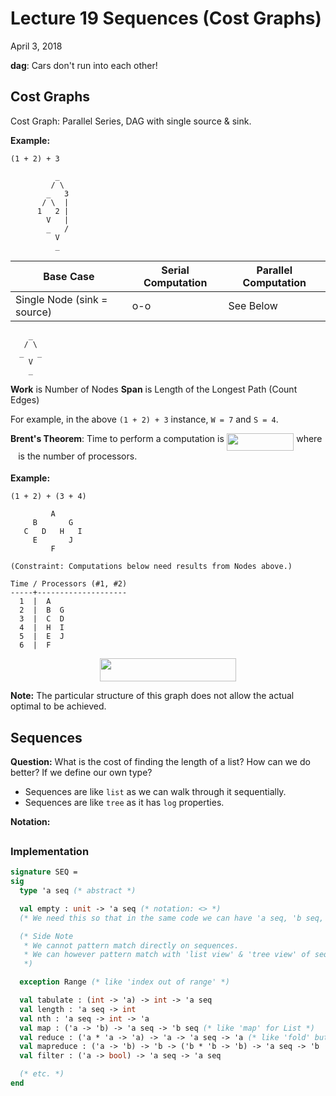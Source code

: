 # Lecture 19 Sequences (Cost Graphs)

April 3, 2018

__dag__: Cars don't run into each other!

## Cost Graphs

Cost Graph: Parallel Series, DAG with single source & sink.

__Example:__

```
(1 + 2) + 3

          _
         / \
        _   3
       / \  |
      1   2 |
        V   |
        _   /
          V
          _
```

| Base Case | Serial Computation | Parallel Computation |
| --------- | ------------------ | -------------------- |
| Single Node (sink = source) | o-o | See Below |

```
    _
   / \
  _   _
    V
    _
```

__Work__ is Number of Nodes
__Span__ is Length of the Longest Path (Count Edges)

For example, in the above `(1 + 2) + 3` instance, `W = 7` and `S = 4`.

__Brent's Theorem__: Time to perform a computation is <img src="https://rawgit.com/SAMFYB/FP-150-Notebook/master/svgs/8439b70bf473858853994d1a6012877b.svg?invert_in_darkmode" align=middle width=107.49453pt height=28.67073pt/> where <img src="https://rawgit.com/SAMFYB/FP-150-Notebook/master/svgs/2ec6e630f199f589a2402fdf3e0289d5.svg?invert_in_darkmode" align=middle width=8.270625pt height=14.15535pt/> is the number of processors.

__Example:__

```
(1 + 2) + (3 + 4)

         A
     B       G
   C   D   H   I
     E       J
         F

(Constraint: Computations below need results from Nodes above.)

Time / Processors (#1, #2)
-----+--------------------
  1  |  A
  2  |  B  G
  3  |  C  D
  4  |  H  I
  5  |  E  J
  6  |  F
```

<p align="center"><img src="https://rawgit.com/SAMFYB/FP-150-Notebook/master/svgs/d9296a5db2a038abb470f5edc833087c.svg?invert_in_darkmode" align=middle width=218.6547pt height=36.82569pt/></p>

__Note:__ The particular structure of this graph does not allow the actual optimal to be achieved.

## Sequences

__Question:__ What is the cost of finding the length of a list? How can we do better? If we define our own type?

- Sequences are like `list` as we can walk through it sequentially.
- Sequences are like `tree` as it has `log` properties.

__Notation:__ <img src="https://rawgit.com/SAMFYB/FP-150-Notebook/master/svgs/ac8ee1bcaf9adabf24373dc81cc947c9.svg?invert_in_darkmode" align=middle width=114.95253pt height=17.72397pt/>

### Implementation

```sml
signature SEQ =
sig
  type 'a seq (* abstract *)

  val empty : unit -> 'a seq (* notation: <> *)
  (* We need this so that in the same code we can have 'a seq, 'b seq, so on at the same time. *)

  (* Side Note
   * We cannot pattern match directly on sequences.
   * We can however pattern match with 'list view' & 'tree view' of sequences.
   *)

  exception Range (* like 'index out of range' *)

  val tabulate : (int -> 'a) -> int -> 'a seq
  val length : 'a seq -> int
  val nth : 'a seq -> int -> 'a
  val map : ('a -> 'b) -> 'a seq -> 'b seq (* like 'map' for List *)
  val reduce : ('a * 'a -> 'a) -> 'a -> 'a seq -> 'a (* like 'fold' but has a more stricted type *)
  val mapreduce : ('a -> 'b) -> 'b -> ('b * 'b -> 'b) -> 'a seq -> 'b
  val filter : ('a -> bool) -> 'a seq -> 'a seq

  (* etc. *)
end
```

